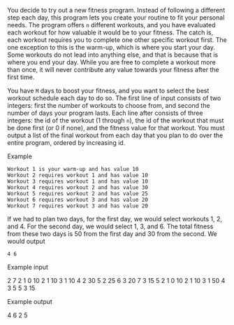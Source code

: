 You decide to try out a new fitness program. Instead of following a different
step each day, this program lets you create your routine to fit your personal
needs. The program offers `n` different workouts, and you have evaluated each
workout for how valuable it would be to your fitness. The catch is, each workout
requires you to complete one other specific workout first. The one exception to
this is the warm-up, which is where you start your day. Some workouts do not
lead into anything else, and that is because that is where you end your day.
While you are free to complete a workout more than once, it will never
contribute any value towards your fitness after the first time.

You have `M` days to boost your fitness, and you want to select the best workout
schedule each day to do so. The first line of input consists of two integers:
first the number of workouts to choose from, and second the number of days your
program lasts. Each line after consists of three integers: the id of the workout
(1 through `n`), the id of the workout that must be done first (or 0 if none),
and the fitness value for that workout. You must output a list of the final
workout from each day that you plan to do over the entire program, ordered by
increasing id.

Example

    Workout 1 is your warm-up and has value 10
    Workout 2 requires workout 1 and has value 10
    Workout 3 requires workout 1 and has value 10
    Workout 4 requires workout 2 and has value 30
    Workout 5 requires workout 2 and has value 25
    Workout 6 requires workout 3 and has value 20
    Workout 7 requires workout 3 and has value 20

If we had to plan two days, for the first day, we would select workouts 1, 2,
and 4. For the second day, we would select 1, 3, and 6. The total fitness from
these two days is 50 from the first day and 30 from the second. We would output

    4 6

Example input

2
7 2
1 0 10
2 1 10
3 1 10
4 2 30
5 2 25
6 3 20
7 3 15
5 2
1 0 10
2 1 10
3 1 50
4 3 5
5 3 15

Example output

4 6
2 5
